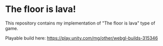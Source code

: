 # The floor is lava!
 This repository contains my implementation of "The floor is lava" type of game.
 
 Playable build here: <link>https://play.unity.com/mg/other/webgl-builds-315346</link>
